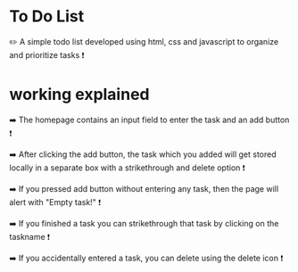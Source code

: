 # To Do List
✏️ A simple todo list developed using html, css and javascript to organize and prioritize tasks ❗
 


#  working explained

➡️ The homepage contains an input field to enter the task and an add button ❗



➡️ After clicking the add button, the task which you added will get stored locally in a separate box with a strikethrough and delete option ❗
 


➡️ If you pressed add button without entering any task, then the page will alert with "Empty task!" ❗


➡️ If you finished a task you can strikethrough that task by clicking on the taskname ❗


➡️ If you accidentally entered a task, you can delete using the delete icon ❗




